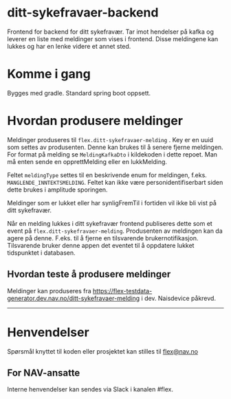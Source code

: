# ditt-sykefravaer-backend
Frontend for backend for ditt sykefravær. 
Tar imot hendelser på kafka og leverer en liste med meldinger som vises i frontend. 
Disse meldingene kan lukkes og har en lenke videre et annet sted.

# Komme i gang

Bygges med gradle. Standard spring boot oppsett.

# Hvordan produsere meldinger
Meldinger produseres til `flex.ditt-sykefravaer-melding` . 
Key er en uuid som settes av produsenten. Denne kan brukes til å senere fjerne meldingen.
For format på melding se `MeldingKafkaDto` i kildekoden i dette repoet.
Man må enten sende en opprettMelding eller en lukkMelding. 

Feltet `meldingType` settes til en beskrivende enum for meldingen, f.eks. `MANGLENDE_INNTEKTSMELDING`. 
Feltet kan ikke være personidentifiserbart siden dette brukes i amplitude sporingen.  

Meldinger som er lukket eller har synligFremTil i fortiden vil ikke bli vist på ditt sykefravær.

Når en melding lukkes i ditt sykefravær frontend publiseres dette som et event på `flex.ditt-sykefravaer-melding`.
Produsenten av meldingen kan da agere på denne. F.eks. til å fjerne en tilsvarende brukernotifikasjon.
Tilsvarende bruker denne appen det eventet til å oppdatere lukket tidspunktet i databasen.

## Hvordan teste å produsere meldinger
Meldinger kan produseres fra https://flex-testdata-generator.dev.nav.no/ditt-sykefravaer-melding i dev. Naisdevice påkrevd.

---

# Henvendelser

Spørsmål knyttet til koden eller prosjektet kan stilles til flex@nav.no

## For NAV-ansatte

Interne henvendelser kan sendes via Slack i kanalen #flex.
